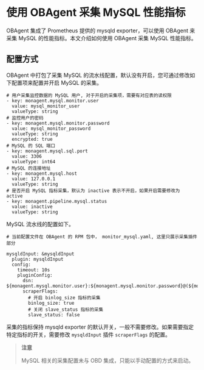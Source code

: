# 使用 OBAgent 采集 MySQL 性能指标

OBAgent 集成了 Prometheus 提供的 mysqld exporter，可以使用 OBAgent 来采集 MySQL 的性能指标​。本文介绍如何使用 OBAgent 采集 MySQL 性能指标。

## 配置方式

OBAgent 中打包了采集 MySQL 的流水线配置，默认没有开启，您可通过修改如下配置项来配置并开启 MySQL 的采集。

```unknow
# 用户采集监控数据的 MySQL 用户, 对于开启的采集项，需要有对应表的读权限
- key: monagent.mysql.monitor.user
  value: mysql_monitor_user
  valueType: string
# 监控用户的密码
- key: monagent.mysql.monitor.password
  value: mysql_monitor_password
  valueType: string
  encrypted: true
# MySQL 的 SQL 端口
- key: monagent.mysql.sql.port
  value: 3306
  valueType: int64
# MySQL 的连接地址
- key: monagent.mysql.host
  value: 127.0.0.1
  valueType: string
# 是否开启 MySQL 指标采集，默认为 inactive 表示不开启，如果开启需要修改为 active
- key: monagent.pipeline.mysql.status
  value: inactive
  valueType: string
```

MySQL 流水线的配置如下。

```unknow
# 当前配置文件在 OBAgent 的 RPM 包中， monitor_mysql.yaml, 这里只展示采集插件部分

mysqldInput: &mysqldInput
  plugin: mysqldInput
  config:
    timeout: 10s
    pluginConfig:
      dsn: ${monagent.mysql.monitor.user}:${monagent.mysql.monitor.password}@(${monagent.mysql.host}:${monagent.mysql.sql.port})/
      scraperFlags:
        # 开启 binlog_size 指标的采集
        binlog_size: true
        # 关闭 slave_status 指标的采集
        slave_status: false
```

采集的指标保持 mysqld exporter 的默认开关，一般不需要修改。如果需要指定特定指标的开关，需要修改 `mysqldInput` 插件 `scraperFlags` 的配置。

> **注意**
>
> MySQL 相关的采集配置未与 OBD 集成，只能以手动配置的方式来启动。
